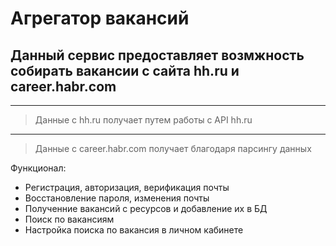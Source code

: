 # Агрегатор вакансий

## Данный сервис предоставляет возмжность собирать вакансии с сайта hh.ru и career.habr.com

---

> Данные с hh.ru получает путем работы с API hh.ru

---

> Данные с career.habr.com получает благодаря парсингу данных

Функционал:
- Регистрация, авторизация, верификация почты
- Восстановление пароля, изменения почты
- Полученние вакансий с ресурсов и добавление их в БД
- Поиск по вакансиям
- Настройка поиска по вакансия в личном кабинете
